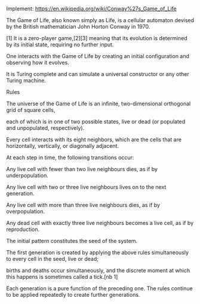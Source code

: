 Implement:  https://en.wikipedia.org/wiki/Conway%27s_Game_of_Life

The Game of Life, also known simply as Life,
is a cellular automaton devised by the British mathematician John Horton Conway in 1970.

[1] It is a zero-player game,[2][3] meaning that its evolution is determined by its initial state, requiring no further input.

One interacts with the Game of Life by creating an initial configuration and observing how it evolves.

It is Turing complete and can simulate a universal constructor or any other Turing machine.


Rules

The universe of the Game of Life is an infinite, two-dimensional orthogonal grid of square cells,

each of which is in one of two possible states, live or dead (or populated and unpopulated, respectively).

Every cell interacts with its eight neighbors, which are the cells that are horizontally, vertically, or diagonally adjacent.

At each step in time, the following transitions occur:

Any live cell with fewer than two live neighbours dies, as if by underpopulation.

Any live cell with two or three live neighbours lives on to the next generation.

Any live cell with more than three live neighbours dies, as if by overpopulation.

Any dead cell with exactly three live neighbours becomes a live cell, as if by reproduction.

The initial pattern constitutes the seed of the system. 

The first generation is created by applying the above rules simultaneously to every cell in the seed, live or dead; 

births and deaths occur simultaneously, and the discrete moment at which this happens is sometimes called a tick.[nb 1] 

Each generation is a pure function of the preceding one. The rules continue to be applied repeatedly to create further generations.
